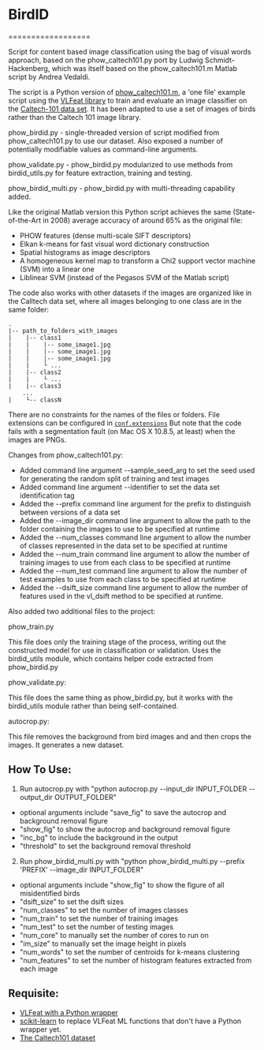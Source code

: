 # BirdID
==================

Script for content based image classification using the bag of visual words approach, based on the phow_caltech101.py port by Ludwig Schmidt-Hackenberg, which was itself based on the phow_caltech101.m Matlab script by Andrea Vedaldi.

The script is a Python version of [phow_caltech101.m][1], a 'one file' example script using the [VLFeat library][6] to train and evaluate an image classifier 
on the [Caltech-101 data set][4]. It has been adapted to use a set of images of birds rather than the Caltech 101 image library.

phow_birdid.py - single-threaded version of script modified from phow_caltech101.py to use our dataset. Also exposed a number of potentially modifiable values as command-line arguments.

phow_validate.py - phow_birdid.py modularized to use methods from birdid_utils.py for feature extraction, training and testing.

phow_birdid_multi.py - phow_birdid.py with multi-threading capability added.

Like the original Matlab version this Python script achieves the same (State-of-the-Art in 2008) average accuracy of around 65% as the original file:

- PHOW features (dense multi-scale SIFT descriptors)
- Elkan k-means for fast visual word dictionary construction
- Spatial histograms as image descriptors
- A homogeneous kernel map to transform a Chi2 support vector machine (SVM) into a linear one
- Liblinear SVM (instead of the Pegasos SVM of the Matlab script)

The code also works with other datasets if the images are organized like in the Calltech data set, where all images belonging to one class are in the same folder:
    
    .
    |-- path_to_folders_with_images
    |    |-- class1
    |    |    |-- some_image1.jpg
    |    |    |-- some_image1.jpg
    |    |    |-- some_image1.jpg
    |    |    └ ...
    |    |-- class2
    |    |    └ ...
    |    |-- class3
        ...
    |    └-- classN

There are no constraints for the names of the files or folders. File extensions can be configured in [`conf.extensions`][7] But note that the code fails with a segmentation fault (on Mac OS X 10.8.5, at least) when the images are PNGs.

Changes from phow_caltech101.py:

- Added command line argument --sample_seed_arg to set the seed used for generating the random split of training and test images
- Added command line argument --identifier to set the data set
identification tag
- Added the --prefix command line argument for the prefix to distinguish between
versions of a data set
- Added the --image_dir command line argument to allow the path to the folder
containing the images to use to be specified at runtime
- Added the --num_classes command line argument to allow the number of classes
represented in the data set to be specified at runtime
- Added the --num_train command line argument to allow the number of training
images to use from each class to be specified at runtime
- Added the --num_test command line argument to allow the number of test
examples to use from each class to be specified at runtime
- Added the --dsift_size command line argument to allow the number of features
used in the vl_dsift method to be specified at runtime.

Also added two additional files to the project:

phow_train.py

This file does only the training stage of the process, writing out the 
constructed model for use in classification or validation. Uses the
birdid_utils module, which contains helper code extracted from 
phow_birdid.py

phow_validate.py:

This file does the same thing as phow_birdid.py, but it works with the 
birdid_utils module rather than being self-contained.

autocrop.py:

This file removes the background from bird images and and then crops the images. It generates
a new dataset.


How To Use:
-----------

1. Run autocrop.py with "python autocrop.py --input_dir INPUT_FOLDER --output_dir OUTPUT_FOLDER"

- optional arguments include "save_fig" to save the autocrop and background removal figure
- "show_fig" to show the autocrop and background removal figure
- "inc_bg" to include the background in the output
- "threshold" to set the background removal threshold
2. Run phow_birdid_multi.py with "python phow_birdid_multi.py --prefix 'PREFIX' --image_dir INPUT_FOLDER"

- optional arguments include "show_fig" to show the figure of all misidentified birds
- "dsift_size" to set the dsift sizes
- "num_classes" to set the number of images classes
- "num_train" to set the number of training images
- "num_test" to set the number of testing images
- "num_core" to manually set the number of cores to run on
- "im_size" to manually set the image height in pixels
- "num_words" to set the number of centroids for k-means clustering
- "num_features" to set the number of histogram features extracted from each image

Requisite:
----------

- [VLFeat with a Python wrapper][2]
- [scikit-learn][5] to replace VLFeat ML functions that don't have a Python wrapper yet. 
- [The Caltech101 dataset][3]

[5]: http://scikit-learn.org/stable/
[4]: http://www.vision.caltech.edu/Image_Datasets/Caltech101/
[2]: https://pypi.python.org/pypi/pyvlfeat/
[3]: http://www.vision.caltech.edu/Image_Datasets/Caltech101/101_ObjectCategories.tar.gz
[1]: http://www.vlfeat.org/applications/caltech-101-code.html
[6]: http://www.vlfeat.org/index.html
[7]: https://github.com/shackenberg/phow_caltech101.py/blob/master/phow_caltech101.py#L58
